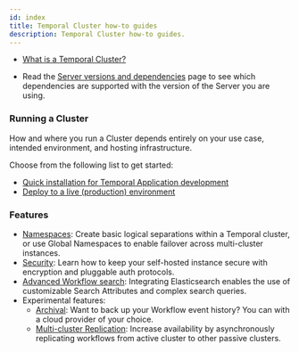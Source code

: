 ```yaml
---
id: index
title: Temporal Cluster how-to guides
description: Temporal Cluster how-to guides.
---
```


- [What is a Temporal Cluster?](/docs/concepts/what-is-a-temporal-cluster)

- Read the [Server versions and dependencies](/docs/server/versions-and-dependencies) page to see which dependencies are supported with the version of the Server you are using.

### Running a Cluster

How and where you run a Cluster depends entirely on your use case, intended environment, and hosting infrastructure.

Choose from the following list to get started:

- [Quick installation for Temporal Application development](/docs/clusters/quick-install)
- [Deploy to a live (production) environment](/docs/server/production-deployment)

### Features

- [Namespaces](/docs/server/namespaces): Create basic logical separations within a Temporal cluster, or use Global Namespaces to enable failover across multi-cluster instances.
- [Security](/docs/server/security): Learn how to keep your self-hosted instance secure with encryption and pluggable auth protocols.
- [Advanced Workflow search](/docs/temporal-explained/visibility): Integrating Elasticsearch enables the use of customizable Search Attributes and complex search queries.
- Experimental features:
  - [Archival](/docs/server/archive-data): Want to back up your Workflow event history? You can with a cloud provider of your choice.
  - [Multi-cluster Replication](/docs/server/multi-cluster): Increase availability by asynchronously replicating workflows from active cluster to other passive clusters.

